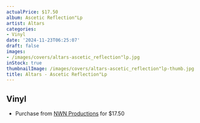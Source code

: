```yaml
---
actualPrice: $17.50
album: Ascetic Reflection"Lp
artist: Altars
categories:
- Vinyl
date: '2024-11-23T06:25:07'
draft: false
images:
- /images/covers/altars-ascetic_reflection"lp.jpg
inStock: true
thumbnailImage: /images/covers/altars-ascetic_reflection"lp-thumb.jpg
title: Altars - Ascetic Reflection"Lp
---
```


## Vinyl
* Purchase from [NWN Productions](http://shop.nwnprod.com/index.php?route=product/product&path=75&product_id=49705&sort=pd.name&order=ASC) for $17.50
